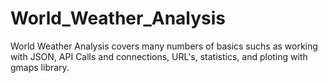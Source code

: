 # World_Weather_Analysis

World Weather Analysis covers many numbers of basics suchs as working with JSON, API Calls and connections, URL's, statistics, and ploting with gmaps library. 
